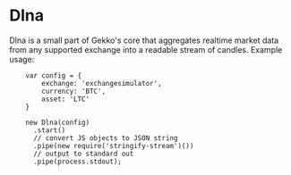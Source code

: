 
# Dlna
Dlna is a small part of Gekko's core that aggregates realtime market data from any supported exchange into a readable stream of candles. Example usage:
```
    var config = {
        exchange: 'exchangesimulator',
        currency: 'BTC',
        asset: 'LTC'
    }

    new Dlna(config)
      .start()
      // convert JS objects to JSON string
      .pipe(new require('stringify-stream')())
      // output to standard out
      .pipe(process.stdout);
```
